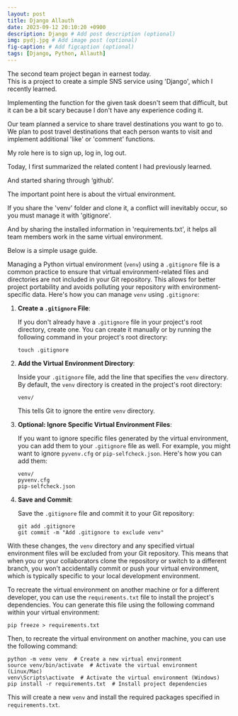 ```yaml
---
layout: post
title: Django Allauth
date: 2023-09-12 20:10:20 +0900
description: Django # Add post description (optional)
img: pydj.jpg # Add image post (optional)
fig-caption: # Add figcaption (optional)
tags: [Django, Python, Allauth]
---
```


The second team project began in earnest today.   
This is a project to create a simple SNS service using 'Django', which I recently learned.

Implementing the function for the given task doesn't seem that difficult, but it can be a bit scary because I don't have any experience coding it.

Our team planned a service to share travel destinations you want to go to.   
We plan to post travel destinations that each person wants to visit and implement additional 'like' or 'comment' functions.

My role here is to sign up, log in, log out.

Today, I first summarized the related content I had previously learned.

And started sharing through ‘github’.

The important point here is about the virtual environment.   

If you share the 'venv' folder and clone it, a conflict will inevitably occur, so you must manage it with 'gitignore'.


And by sharing the installed information in 'requirements.txt', it helps all team members work in the same virtual environment.

Below is a simple usage guide.

Managing a Python virtual environment (`venv`) using a `.gitignore` file is a common practice to ensure that virtual environment-related files and directories are not included in your Git repository. This allows for better project portability and avoids polluting your repository with environment-specific data. Here's how you can manage `venv` using `.gitignore`:

1. **Create a `.gitignore` File**:

   If you don't already have a `.gitignore` file in your project's root directory, create one. You can create it manually or by running the following command in your project's root directory:

   ```
   touch .gitignore
   ```

2. **Add the Virtual Environment Directory**:

   Inside your `.gitignore` file, add the line that specifies the `venv` directory. By default, the `venv` directory is created in the project's root directory:

   ```
   venv/
   ```

   This tells Git to ignore the entire `venv` directory.

3. **Optional: Ignore Specific Virtual Environment Files**:

   If you want to ignore specific files generated by the virtual environment, you can add them to your `.gitignore` file as well. For example, you might want to ignore `pyvenv.cfg` or `pip-selfcheck.json`. Here's how you can add them:

   ```
   venv/
   pyvenv.cfg
   pip-selfcheck.json
   ```

4. **Save and Commit**:

   Save the `.gitignore` file and commit it to your Git repository:

   ```
   git add .gitignore
   git commit -m "Add .gitignore to exclude venv"
   ```

With these changes, the `venv` directory and any specified virtual environment files will be excluded from your Git repository. This means that when you or your collaborators clone the repository or switch to a different branch, you won't accidentally commit or push your virtual environment, which is typically specific to your local development environment.

To recreate the virtual environment on another machine or for a different developer, you can use the `requirements.txt` file to install the project's dependencies. You can generate this file using the following command within your virtual environment:

```
pip freeze > requirements.txt
```

Then, to recreate the virtual environment on another machine, you can use the following command:

```
python -m venv venv  # Create a new virtual environment
source venv/bin/activate  # Activate the virtual environment (Linux/Mac)
venv\Scripts\activate  # Activate the virtual environment (Windows)
pip install -r requirements.txt  # Install project dependencies
```

This will create a new `venv` and install the required packages specified in `requirements.txt`.